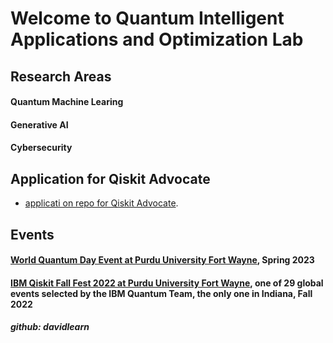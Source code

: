 # Welcome to Quantum Intelligent Applications and Optimization Lab
## Research Areas
#### Quantum Machine Learing

#### Generative AI

#### Cybersecurity

## Application for Qiskit Advocate
- [applicati on repo for Qiskit Advocate](https://github.com/davidlearn/qiskitAdvocateApplication#readme).
## Events
#### [World Quantum Day Event at Purdu University Fort Wayne](https://worldquantumday.org/events/intro-to-quantum-computing-its-applications/), Spring 2023
#### [IBM Qiskit Fall Fest 2022 at Purdu University Fort Wayne](https://qiskit.org/events/fall-fest/), one of 29 global events selected by the IBM Quantum Team, the only one in Indiana, Fall 2022




##### github: davidlearn
